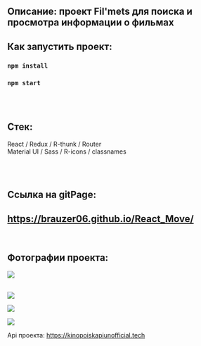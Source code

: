 ## Описание: проект Fil'mets для поиска и просмотра информации о фильмах


## Как запустить проект:
### `npm install`

### `npm start`

<br></br>

## Стек:
React / Redux / R-thunk / Router <br>
Material UI / Sass / R-icons / classnames

<br></br>

## Ссылка на gitPage:
## https://brauzer06.github.io/React_Move/
<br>


## Фотографии проекта:
![](http://joxi.ru/KAxZLMVHVYG1lm) <br> </br>

![](http://joxi.ru/v290py4t49Kpzm) 

![](http://joxi.ru/823No8bTzMQ8ym)

![](http://joxi.ru/zANLQLMt197o0m.png)




Api проекта: https://kinopoiskapiunofficial.tech
